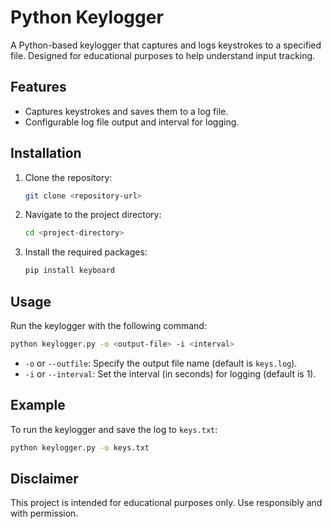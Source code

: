 # Python Keylogger

A Python-based keylogger that captures and logs keystrokes to a specified file. Designed for educational purposes to help understand input tracking.

## Features

- Captures keystrokes and saves them to a log file.
- Configurable log file output and interval for logging.

## Installation

1. Clone the repository:
   ```bash
   git clone <repository-url>
   ```

2. Navigate to the project directory:
   ```bash
   cd <project-directory>
   ```

3. Install the required packages:
   ```bash
   pip install keyboard
   ```

## Usage

Run the keylogger with the following command:
```bash
python keylogger.py -o <output-file> -i <interval>
```
- `-o` or `--outfile`: Specify the output file name (default is `keys.log`).
- `-i` or `--interval`: Set the interval (in seconds) for logging (default is 1).

## Example

To run the keylogger and save the log to `keys.txt`:
```bash
python keylogger.py -o keys.txt
```

## Disclaimer

This project is intended for educational purposes only. Use responsibly and with permission.
